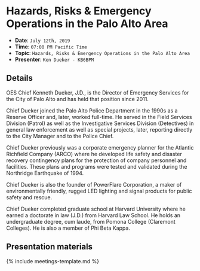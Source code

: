 # Hazards, Risks & Emergency Operations in the Palo Alto Area


* **Date**: `July 12th, 2019`
* **Time**: `07:00 PM Pacific Time`
* **Topic**: `Hazards, Risks & Emergency Operations in the Palo Alto Area`
* **Presenter**: `Ken Dueker - KB6BPM`

## Details

OES Chief Kenneth Dueker, J.D., is the Director of Emergency Services for the City of Palo Alto and has held that position since 2011.

Chief Dueker joined the Palo Alto Police Department in the 1990s as a Reserve Officer and, later, worked full-time. He served in the Field Services Division (Patrol) as well as the Investigative Services Division (Detectives) in general law enforcement as well as special projects, later, reporting directly to the City Manager and to the Police Chief.

Chief Dueker previously was a corporate emergency planner for the Atlantic Richfield Company (ARCO) where he developed life safety and disaster recovery contingency plans for the protection of company personnel and facilities. These plans and programs were tested and validated during the Northridge Earthquake of 1994.

Chief Dueker is also the founder of PowerFlare Corporation, a maker of environmentally friendly, rugged LED lighting and signal products for public safety and rescue.

Chief Dueker completed graduate school at Harvard University where he earned a doctorate in law (J.D.) from Harvard Law School. He holds an undergraduate degree, cum laude, from Pomona College (Claremont Colleges). He is also a member of Phi Beta Kappa.


## Presentation materials

{% include meetings-template.md %}

